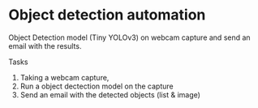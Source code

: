 # Object detection automation

Object Detection model (Tiny YOLOv3) on webcam capture and send an email with the results. 

Tasks

1. Taking a webcam capture,
2. Run a object dectection model on the capture
3. Send an email with the detected objects (list & image)
